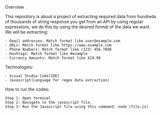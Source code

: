 Overview

This repository is about a project of extracting required data from hundreds of thousands of string response you get from an API by using regular expressions, we do this by using the desired format of the data we want. We will be extracting:

    - Email addresses: Match format like user@example.com
    - URLs: Match format like https://www.example.com
    - Phone Numbers: Match format like (123) 456-7890
    - Hashtags: Match format like #example
    - Currency Amounts: Match format like $19.99

Technologies:

    - Visual Studio Code(IDE)
    - Javascript(Language for regex data extraction)

How to run the codes:

    Step 1: Open terminal
    Step 2: Navigate to the javascript file.
    Step 3: Run the Javascript file using this command: node (file.js)